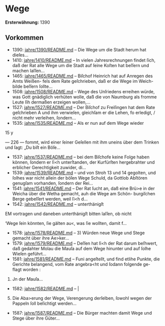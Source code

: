 # Wege

**Ersterwähnung:** 1390

## Vorkommen
- 1390: [jahre/1390/README.md](../jahre/1390/README.md) – Die Wege um die Stadt herum hat dieſes...
- 1410: [jahre/1410/README.md](../jahre/1410/README.md) – In vielen Jahresrechnungen findet ſich, daß der Rat
alle Wege um die Stadt auf ſeine Koſten hat beſſern
und machen laſſen...
- 1465: [jahre/1465/README.md](../jahre/1465/README.md) – Biſchof Heinrich hat auf Anregen des Amts Weißen-
fels dem Rate geſchrieben, daß er die Wege im Weich-
bilde beſſern ſollte...
- 1508: [jahre/1508/README.md](../jahre/1508/README.md) – Wege des Unſriedens erreihen würde, was Gott gnädiglich
verhüten wolle, daß die von Naumburg als fromme Leute
ſih dermaßen erzeigen wollen,...
- 1527: [jahre/1527/README.md](../jahre/1527/README.md) – Der Biſchof zu Freiſingen hat dem Rate geſchrieben A
und ihm verwieſen, gleichſam er die Lehen, fo erledigt, /
nicht mehr verleihen, ſondern...
- 1535: [jahre/1535/README.md](../jahre/1535/README.md) – Als er nun auf dem Wege wieder

15 y


— 226 —
fommt, wird einer ſeiner Geſellen mit ihm uneins über
dem Trinken und ſagt: „Du biſt ein Böſe...
- 1537: [jahre/1537/README.md](../jahre/1537/README.md) – bei dem Biſchofe keine Folge haben können, ſondern
er ſi<h unterſtanden, der Kurfürſten hergebrahter und
erblicher Gerechtigkeit zuwider, di...
- 1539: [jahre/1539/README.md](../jahre/1539/README.md) – und von Stroh 13
und 14 gegolten, und ſolhes war nicht allein der böſen
Wege Schuld, da Gottlob Abſtören genugſam vorhanden,
ſondern der Rei...
- 1541: [jahre/1541/README.md](../jahre/1541/README.md) – Der Rat ſucht an, daß eine Brü>e in der Weicha
über die Wetha gemacht, auh die Wege am Schön-
burgiſchen Berge gebeſſert werden, weil ſi<h d...
- 1542: [jahre/1542/README.md](../jahre/1542/README.md) – unterthänigſt

EM vortragen und daneben unterthänigſt bitten laſſen, ob nicht


‘Wege ſein könnten, ſie gälten au<, was ſie wollten, damit
f...
- 1578: [jahre/1578/README.md](../jahre/1578/README.md) – 3) Würden neue Wege und Stege gemacht über ihre
Ae>ker...
- 1579: [jahre/1579/README.md](../jahre/1579/README.md) – Deſſen hat ſi<h der Rat
darum beſhwert, daß gedahter Molau die Mauſa auf
dem Wege hinunter und auf ſolhe Wieſen geführt...
- 1581: [jahre/1581/README.md](../jahre/1581/README.md) – Funi angeſtellt, und find etlihe Punkte, die Gerichte
belangend, vom Rate angebra<ht und ſodann folgende ge-
flagt worden :

1) Jn der Mauſa...
- 1582: [jahre/1582/README.md](../jahre/1582/README.md) – |

5) Die Aba>erung der Wege, Verengerung derſelben,
ſowohl wegen der Pappeln ſoll beſichtigt werden...
- 1587: [jahre/1587/README.md](../jahre/1587/README.md) – Die Bürger machten damit Wege und Stege über ihre
Güter...
